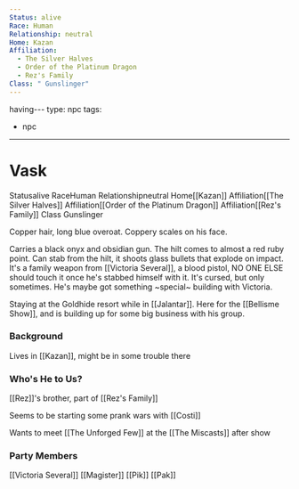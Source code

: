 ```yaml
---
Status: alive
Race: Human
Relationship: neutral
Home: Kazan
Affiliation:
  - The Silver Halves
  - Order of the Platinum Dragon
  - Rez's Family
Class: " Gunslinger"
---
```

having---
type: npc
tags: 
- npc
---

# Vask
<span class="dataview inline-field"><span class="inline-field-key">Status</span><span class="inline-field-value">alive</span></span>
<span class="dataview inline-field"><span class="inline-field-key">Race</span><span class="inline-field-value">Human</span></span>
<span class="dataview inline-field"><span class="inline-field-key">Relationship</span><span class="inline-field-value">neutral</span></span>
<span class="dataview inline-field"><span class="inline-field-key">Home</span><span class="inline-field-value">[[Kazan]]</span></span>
<span class="dataview inline-field"><span class="inline-field-key">Affiliation</span><span class="inline-field-value">[[The Silver Halves]]</span></span>
<span class="dataview inline-field"><span class="inline-field-key">Affiliation</span><span class="inline-field-value">[[Order of the Platinum Dragon]]</span></span>
<span class="dataview inline-field"><span class="inline-field-key">Affiliation</span><span class="inline-field-value">[[Rez's Family]]</span></span>
<span class="dataview inline-field"><span class="inline-field-key">Class</span><span class="inline-field-value"> Gunslinger</span></span>

Copper hair, long blue overoat. Coppery scales on his face. 

Carries a black onyx and obsidian gun. The hilt comes to almost a red ruby point. Can stab from the hilt, it shoots glass bullets that explode on impact. It's a family weapon from [[Victoria Several]], a blood pistol, NO ONE ELSE should touch it once he's stabbed himself with it. It's cursed, but only sometimes. He's maybe got something ~special~ building with Victoria. 

Staying at the Goldhide resort while in [[Jalantar]]. Here for the [[Bellisme Show]], and is building up for some big business with his group.

### Background
Lives in [[Kazan]], might be in some trouble there

### Who's He to Us?
[[Rez]]'s brother, part of [[Rez's Family]]

Seems to be starting some prank wars with [[Costi]]

Wants to meet [[The Unforged Few]] at the [[The Miscasts]] after show

### Party Members
[[Victoria Several]]
[[Magister]]
[[Pik]]
[[Pak]]